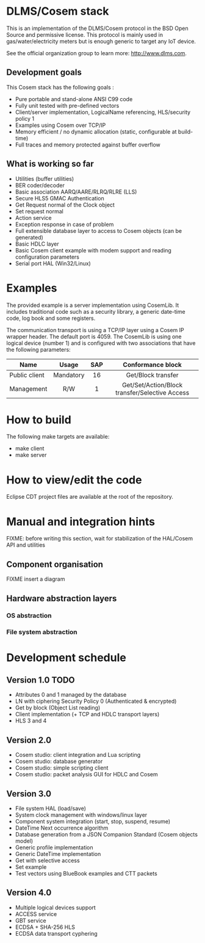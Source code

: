 # DLMS/Cosem stack

This is an implementation of the DLMS/Cosem protocol in the BSD Open Source and permissive license. This protocol is mainly used in gas/water/electricity 
meters but is enough generic to target any IoT device.

See the official organization group to learn more: http://www.dlms.com.

## Development goals

This Cosem stack has the following goals :

  * Pure portable and stand-alone ANSI C99 code
  * Fully unit tested with pre-defined vectors
  * Client/server implementation, LogicalName referencing, HLS/security policy 1
  * Examples using Cosem over TCP/IP
  * Memory efficient / no dynamic allocation (static, configurable at build-time)
  * Full traces and memory protected against buffer overflow

## What is working so far

  * Utilities (buffer utilities)
  * BER coder/decoder
  * Basic association AARQ/AARE/RLRQ/RLRE (LLS)
  * Secure HLS5 GMAC Authentication
  * Get Request normal of the Clock object
  * Set request normal
  * Action service
  * Exception response in case of problem
  * Full extensible database layer to access to Cosem objects (can be generated)
  * Basic HDLC layer
  * Basic Cosem client example with modem support and reading configuration parameters
  * Serial port HAL (Win32/Linux)

# Examples

The provided example is a server implementation using CosemLib. It includes traditional code such as a security library,
a generic date-time code, log book and some registers.

The communication transport is using a TCP/IP layer using a Cosem IP wrapper header. The default port is 4059.
The CosemLib is using one logical device (number 1) and is configured with two associations that have the
following parameters:


|   Name        |     Usage     |  SAP  |  Conformance block
| ------------- |:-------------:|:-----:|:-------------------:
| Public client |  Mandatory    |   16  | Get/Block transfer
| Management    |     R/W       |   1   | Get/Set/Action/Block transfer/Selective Access


# How to build

The following make targets are available:

  * make client
  * make server 

# How to view/edit the code

Eclipse CDT project files are available at the root of the repository.

# Manual and integration hints

FIXME: before writing this section, wait for stabilization of the HAL/Cosem API and utilities

## Component organisation

FIXME insert a diagram

## Hardware abstraction layers

### OS abstraction

### File system abstraction

# Development schedule

## Version 1.0 TODO

  * Attributes 0 and 1 managed by the database
  * LN with ciphering Security Policy 0 (Authenticated & encrypted)
  * Get by block (Object List reading)
  * Client implementation (+ TCP and HDLC transport layers)
  * HLS 3 and 4
  
## Version 2.0

  * Cosem studio: client integration and Lua scripting  
  * Cosem studio: database generator
  * Cosem studio: simple scripting client
  * Cosem studio: packet analysis GUI for HDLC and Cosem
  
## Version 3.0

  * File system HAL (load/save)
  * System clock management with windows/linux layer
  * Component system integration (start, stop, suspend, resume)
  * DateTime Next occurrence algorithm
  * Database generation from a JSON Companion Standard (Cosem objects model)
  * Generic profile implementation
  * Generic DateTime implementation
  * Get with selective access
  * Set example
  * Test vectors using BlueBook examples and CTT packets

## Version 4.0

  * Multiple logical devices support
  * ACCESS service
  * GBT service
  * ECDSA + SHA-256 HLS
  * ECDSA data transport cyphering
